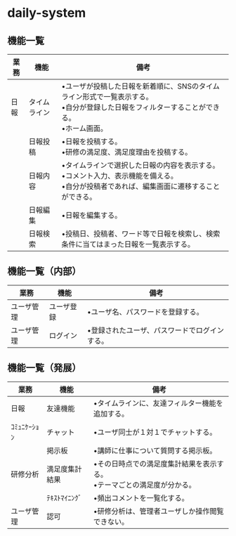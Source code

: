 # daily-system

## 機能一覧

|業務|機能|備考|
|---|---|---|
|日報|タイムライン|•ユーザが投稿した日報を新着順に、SNSのタイムライン形式で一覧表示する。<br>•自分が登録した日報をフィルターすることができる。<br>•ホーム画面。|
||日報投稿|•日報を投稿する。<br>•研修の満足度、満足度理由を投稿する。|
||日報内容|•タイムラインで選択した日報の内容を表示する。<br>•コメント入力、表示機能を備える。<br>•自分が投稿者であれば、編集画面に遷移することができる。|
||日報編集|•日報を編集する。|
||日報検索|•投稿日、投稿者、ワード等で日報を検索し、検索条件に当てはまった日報を一覧表示する。

## 機能一覧（内部）

|業務|機能|備考
|---|---|---
|ユーザ管理|ユーザ登録|•ユーザ名、パスワードを登録する。
|ユーザ管理|ログイン|•登録されたユーザ、パスワードでログインする。

## 機能一覧（発展）

|業務|機能|備考
|---|---|---
|日報|友達機能|•タイムラインに、友達フィルター機能を追加する。
|ｺﾐｭﾆｹｰｼｮﾝ|チャット|•ユーザ同士が１対１でチャットする。
||掲示板|•講師に仕事について質問する掲示板。
|研修分析|満足度集計結果|•その日時点での満足度集計結果を表示する。<br>•テーマごとの満足度が分かる。
||ﾃｷｽﾄﾏｲﾆﾝｸﾞ|•頻出コメントを一覧化する。
|ユーザ管理|認可|•研修分析は、管理者ユーザしか操作閲覧できない。
